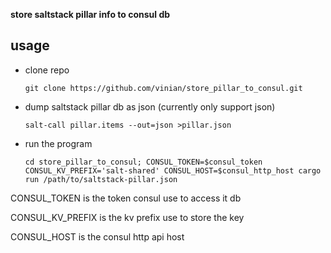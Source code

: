 
**store saltstack pillar info to consul db**

## usage

* clone repo

    `git clone https://github.com/vinian/store_pillar_to_consul.git`

* dump saltstack pillar db as json (currently only support json)

    `salt-call pillar.items --out=json >pillar.json`

* run the program

    `cd store_pillar_to_consul; CONSUL_TOKEN=$consul_token CONSUL_KV_PREFIX='salt-shared' CONSUL_HOST=$consul_http_host cargo run /path/to/saltstack-pillar.json`

CONSUL_TOKEN is the token consul use to access it db

CONSUL_KV_PREFIX is the kv prefix use to store the key

CONSUL_HOST is the consul http api host


